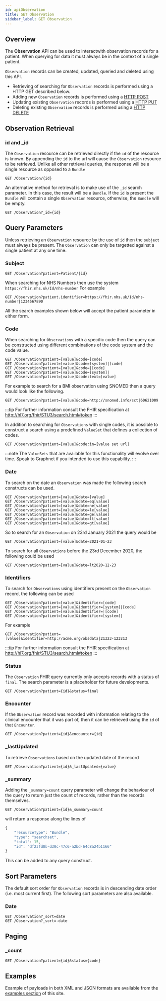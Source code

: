 ```yaml
---
id: apiObservation
title: GET Observation
sidebar_label: GET Observation
---
```


## Overview

The **Observation** API can be used to interactwith observation records for a patient. When querying for data it must always be in the context of a single patient.

`Observation` records can be created, updated, queried and deleted using this API.

- Retrieving of searching for `Observation` records is performed using a HTTP GET described below.
- Adding new `Observation` records is performed using a [HTTP POST](apiObservationPOST)
- Updating existing `Observation` records is performed using a [HTTP PUT](apiObservationPUT)
- Deleting existing `Observation` records is performed using a [HTTP DELETE](apiObservationDELETE)

## Observation Retrieval

### id and \_id

The `Observation` resource can be retrieved directly if the `id` of the resource is known. By appending the `id` to the url will cause the `Observation` resource to be retrieved. Unlike all other retrieval queries, the response will be a single resource as opposed to a `Bundle`

```http
GET /Observation/{id}
```

An alternative method for retrieval is to make use of the `_id` search parameter. In this case, the result will be a `Bundle`. If the `id` is present the `Bundle` will contain a single `Observation` resource, otherwise, the `Bundle` will be empty.

```http
GET /Observation?_id={id}
```

## Query Parameters

Unless retrieving an `Observation` resource by the use of `id` then the `subject` must always be present. The `Observation` can only be targetted against a single patient at any one time.

### Subject

```http
GET /Observation?patient=Patient/{id}
```

When searching for NHS Numbers then use the system `https://fhir.nhs.uk/Id/nhs-number`
For example

```http
GET /Observation?patient.identifier=https://fhir.nhs.uk/Id/nhs-number|1234567890
```

All the search examples shown below will accept the patient parameter in either form.

### Code

When searching for `Observations` with a specific code then the query can be constructed using different combinations of the code system and the code value.

```http
GET /Observation?patient=[value]&code=[code]
GET /Observation?patient=[value]&code=[system]|[code]
GET /Observation?patient=[value]&code=|[code]
GET /Observation?patient=[value]&code=[system]|
GET /Observation?patient=[value]&code:text=[value]
```

For example to search for a BMI observation using SNOMED then a query would look like the following.

```http
GET /Observation?patient=[value]&code=http://snomed.info/sct|60621009
```

:::tip
For further information consult the FHIR specification at http://hl7.org/fhir/STU3/search.html#token
:::

In addition to searching for `Observations` with single codes, it is possible to construct a search using a predefined `ValueSet` that defines a collection of codes.

```http
GET /Observation?patient=[value]&code:in=[value set url]
```

:::note
The `ValueSets` that are available for this functionality will evolve over time. Speak to Graphnet if you intended to use this capability.
:::

### Date

To search on the date an `Observation` was made the following search constructs can be used.

```http
GET /Observation?patient=[value]&date=[value]
GET /Observation?patient=[value]&date=eq[value]
GET /Observation?patient=[value]&date=ne[value]
GET /Observation?patient=[value]&date=le[value]
GET /Observation?patient=[value]&date=ge[value]
GET /Observation?patient=[value]&date=lt[value]
GET /Observation?patient=[value]&date=gt[value]
```

So to search for an `Observation` on 23rd January 2021 the query would be

```http
GET /Observation?patient=[value]&date=2021-01-23
```

To search for all `Observations` before the 23rd December 2020, the following could be used

```http
GET /Observation?patient=[value]&date=lt2020-12-23
```

### Identifiers

To search for `Observations` using identifiers present on the `Observation` record, the following can be used

```http
GET /Observation?patient=[value]&identifier=[code]
GET /Observation?patient=[value]&identifier=[system]|[code]
GET /Observation?patient=[value]&identifier=|[code]
GET /Observation?patient=[value]&identifier=[system]|

```

For example

```http
GET /Observation?patient=[value]&identifier=http://acme.org/obsdata|21323-123213
```

:::tip
For further information consult the FHIR specification at http://hl7.org/fhir/STU3/search.html#token
:::

### Status

The `Observation` FHIR query currently only accepts records with a status of `final`. The search parameter is a placeholder for future developments.

```http
GET /Observation?patient={id}&status=final
```

### Encounter

If the `Observation` record was recorded with information relating to the clinical encounter that it was part of, then it can be retrieved using the `id` of that `Encounter`.

```http
GET /Observation?patient={id}&encounter={id}
```

### \_lastUpdated

To retrieve `Observations` based on the updated date of the record

```http
GET /Observation?patient={id}&_lastUpdated={value}
```

<!-- :::important
Need to check how this was implemented (were modifiers used?)
::: -->

### \_summary

Adding the `_summary=count` query parameter will change the behaviour of the query to return just the count of records, rather than the records themselves.

```http
GET /Observation?patient={id}&_summary=count
```

will return a response along the lines of

```javascript
{
    "resourceType": "Bundle",
    "type": "searchset",
    "total": 15,
    "id": "df23fd8b-d30c-47c6-a2bd-64c8a24b1166"
}
```

This can be added to any query construct.

## Sort Parameters

The default sort order for `Observation` records is in descending date order (i.e. most current first).
The following sort parameters are also available.

### Date

```http
GET /Observation?_sort=date
GET /Observation?_sort=-date
```

## Paging

### \_count

```http
GET /Observation?patient={id}&status={code}
```

## Examples

Example of payloads in both XML and JSON formats are available from the [examples section](../examples/exampleOverview) of this site.
